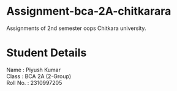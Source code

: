 # Assignment-bca-2A-chitkarara
Assignments of 2nd semester oops Chitkara university.
# Student Details
Name : Piyush Kumar
<br/>
Class : BCA 2A (2-Group)
<br/>
Roll No. : 2310997205
